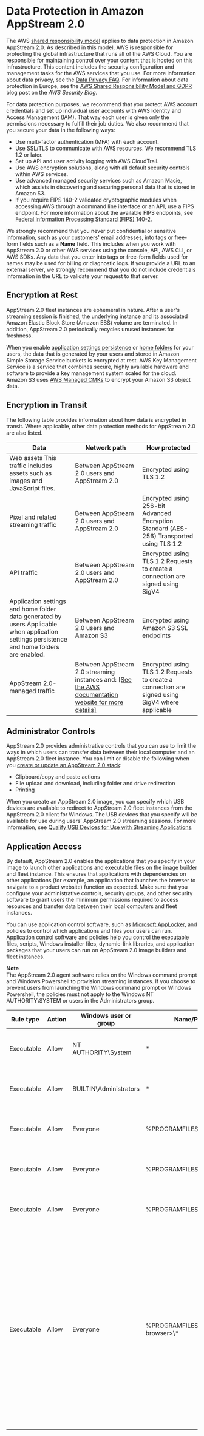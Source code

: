 # Data Protection in Amazon AppStream 2\.0<a name="data-protection"></a>

The AWS [shared responsibility model](http://aws.amazon.com/compliance/shared-responsibility-model/) applies to data protection in Amazon AppStream 2\.0\. As described in this model, AWS is responsible for protecting the global infrastructure that runs all of the AWS Cloud\. You are responsible for maintaining control over your content that is hosted on this infrastructure\. This content includes the security configuration and management tasks for the AWS services that you use\. For more information about data privacy, see the [Data Privacy FAQ](http://aws.amazon.com/compliance/data-privacy-faq)\. For information about data protection in Europe, see the [AWS Shared Responsibility Model and GDPR](http://aws.amazon.com/blogs/security/the-aws-shared-responsibility-model-and-gdpr/) blog post on the *AWS Security Blog*\.

For data protection purposes, we recommend that you protect AWS account credentials and set up individual user accounts with AWS Identity and Access Management \(IAM\)\. That way each user is given only the permissions necessary to fulfill their job duties\. We also recommend that you secure your data in the following ways:
+ Use multi\-factor authentication \(MFA\) with each account\.
+ Use SSL/TLS to communicate with AWS resources\. We recommend TLS 1\.2 or later\.
+ Set up API and user activity logging with AWS CloudTrail\.
+ Use AWS encryption solutions, along with all default security controls within AWS services\.
+ Use advanced managed security services such as Amazon Macie, which assists in discovering and securing personal data that is stored in Amazon S3\.
+ If you require FIPS 140\-2 validated cryptographic modules when accessing AWS through a command line interface or an API, use a FIPS endpoint\. For more information about the available FIPS endpoints, see [Federal Information Processing Standard \(FIPS\) 140\-2](http://aws.amazon.com/compliance/fips/)\.

We strongly recommend that you never put confidential or sensitive information, such as your customers' email addresses, into tags or free\-form fields such as a **Name** field\. This includes when you work with AppStream 2\.0 or other AWS services using the console, API, AWS CLI, or AWS SDKs\. Any data that you enter into tags or free\-form fields used for names may be used for billing or diagnostic logs\. If you provide a URL to an external server, we strongly recommend that you do not include credentials information in the URL to validate your request to that server\.

## Encryption at Rest<a name="encryption-rest"></a>

AppStream 2\.0 fleet instances are ephemeral in nature\. After a user's streaming session is finished, the underlying instance and its associated Amazon Elastic Block Store \(Amazon EBS\) volume are terminated\. In addition, AppStream 2\.0 periodically recycles unused instances for freshness\.

When you enable [application settings persistence](how-it-works-app-settings-persistence.md) or [home folders](home-folders.md#home-folders-admin) for your users, the data that is generated by your users and stored in Amazon Simple Storage Service buckets is encrypted at rest\. AWS Key Management Service is a service that combines secure, highly available hardware and software to provide a key management system scaled for the cloud\. Amazon S3 uses [AWS Managed CMKs](https://docs.aws.amazon.com/kms/latest/developerguide/concepts.html#aws-managed-cmk) to encrypt your Amazon S3 object data\.

## Encryption in Transit<a name="encryption-transit"></a>

The following table provides information about how data is encrypted in transit\. Where applicable, other data protection methods for AppStream 2\.0 are also listed\.


| Data | Network path | How protected | 
| --- | --- | --- | 
|  Web assets This traffic includes assets such as images and JavaScript files\.  |  Between AppStream 2\.0 users and AppStream 2\.0  | Encrypted using TLS 1\.2 | 
| Pixel and related streaming traffic | Between AppStream 2\.0 users and AppStream 2\.0 |  Encrypted using 256\-bit Advanced Encryption Standard \(AES\-256\) Transported using TLS 1\.2  | 
| API traffic | Between AppStream 2\.0 users and AppStream 2\.0 |  Encrypted using TLS 1\.2 Requests to create a connection are signed using SigV4  | 
| Application settings and home folder data generated by users Applicable when application settings persistence and home folders are enabled\.  | Between AppStream 2\.0 users and Amazon S3 | Encrypted using Amazon S3 SSL endpoints | 
| AppStream 2\.0\-managed traffic |  Between AppStream 2\.0 streaming instances and: [\[See the AWS documentation website for more details\]](http://docs.aws.amazon.com/appstream2/latest/developerguide/data-protection.html)  | Encrypted using TLS 1\.2 Requests to create a connection are signed using SigV4 where applicable | 

## Administrator Controls<a name="administrator-controls"></a>

AppStream 2\.0 provides administrative controls that you can use to limit the ways in which users can transfer data between their local computer and an AppStream 2\.0 fleet instance\. You can limit or disable the following when you [create or update an AppStream 2\.0 stack](set-up-stacks-fleets.md#set-up-stacks-fleets-install):
+ Clipboard/copy and paste actions
+ File upload and download, including folder and drive redirection
+ Printing

When you create an AppStream 2\.0 image, you can specify which USB devices are available to redirect to AppStream 2\.0 fleet instances from the AppStream 2\.0 client for Windows\. The USB devices that you specify will be available for use during users’ AppStream 2\.0 streaming sessions\. For more information, see [Qualify USB Devices for Use with Streaming Applications](qualify-usb-devices.md)\.

## Application Access<a name="application-access"></a>

By default, AppStream 2\.0 enables the applications that you specify in your image to launch other applications and executable files on the image builder and fleet instance\. This ensures that applications with dependencies on other applications \(for example, an application that launches the browser to navigate to a product website\) function as expected\. Make sure that you configure your administrative controls, security groups, and other security software to grant users the minimum permissions required to access resources and transfer data between their local computers and fleet instances\.

You can use application control software, such as [Microsoft AppLocker](https://docs.microsoft.com/en-us/windows/security/threat-protection/windows-defender-application-control/applocker/applocker-overview), and policies to control which applications and files your users can run\. Application control software and policies help you control the executable files, scripts, Windows installer files, dynamic\-link libraries, and application packages that your users can run on AppStream 2\.0 image builders and fleet instances\.

**Note**  
The AppStream 2\.0 agent software relies on the Windows command prompt and Windows Powershell to provision streaming instances\. If you choose to prevent users from launching the Windows command prompt or Windows Powershell, the policies must not apply to the Windows NT AUTHORITY\\SYSTEM or users in the Administrators group\.


| Rule type | Action | Windows user or group | Name/Path | Condition | Description | 
| --- | --- | --- | --- | --- | --- | 
| Executable | Allow | NT AUTHORITY\\System | \* | Path | Required for the AppStream 2\.0 agent software | 
| Executable | Allow | BUILTIN\\Administrators | \* | Path | Required for the AppStream 2\.0 agent software | 
| Executable | Allow | Everyone | %PROGRAMFILES%\\nodejs\\\* | Path | Required for the AppStream 2\.0 agent software | 
| Executable | Allow | Everyone | %PROGRAMFILES%\\NICE\\\* | Path | Required for the AppStream 2\.0 agent software | 
| Executable | Allow | Everyone | %PROGRAMFILES%\\Amazon\\\* | Path | Required for the AppStream 2\.0 agent software | 
| Executable | Allow | Everyone | %PROGRAMFILES%\\<default\-browser>\\\* | Path | Required for the AppStream 2\.0 agent software when persistent storage solutions, such as Google Drive or Microsoft OneDrive for Business, are used\. This exception is not required when AppStream 2\.0 home folders are used\. | 
